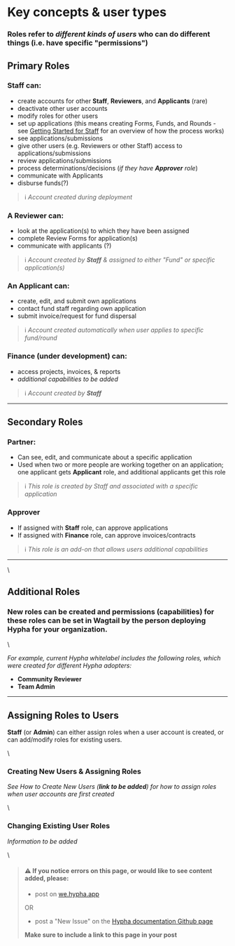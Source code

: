 # Key concepts & user types

### **Roles** refer to _different kinds of users_ who can do different things (i.e. have specific "permissions")

## Primary Roles

### **Staff** can:

* create accounts for other **Staff**, **Reviewers**, and **Applicants** (rare)
* deactivate other user accounts
* modify roles for other users
* set up applications (this means creating Forms, Funds, and Rounds - see [Getting Started for Staff](https://docs.hypha.app/gettingstarted\_overview/gettingstarted\_staff) for an overview of how the process works)
* see applications/submissions
* give other users (e.g. Reviewers or other Staff) access to applications/submissions
* review applications/submissions
* process determinations/decisions (_if they have **Approver** role_)
* communicate with Applicants
* disburse funds(?)

> ℹ️ _Account created during deployment_

### A **Reviewer** can:

* look at the application(s) to which they have been assigned
* complete Review Forms for application(s)
* communicate with applicants (?)

> ℹ️ _Account created by **Staff** & assigned to either "Fund" or specific application(s)_

### An **Applicant** can:

* create, edit, and submit own applications
* contact fund staff regarding own application
* submit invoice/request for fund dispersal

> ℹ️ _Account created automatically when user applies to specific fund/round_

### **Finance** (under development) can:

* access projects, invoices, & reports
* _additional capabilities to be added_

> ℹ️ _Account created by **Staff**_

***

## Secondary Roles

### **Partner**:

* Can see, edit, and communicate about a specific application
* Used when two or more people are working together on an application; one applicant gets **Applicant** role, and additional applicants get this role

> ℹ️ _This role is created by Staff and associated with a specific application_

### **Approver**

* If assigned with **Staff** role, can approve applications
* If assigned with **Finance** role, can approve invoices/contracts

> ℹ️ _This role is an add-on that allows users additional capabilities_

***

\


## Additional Roles

### New roles can be created and permissions (capabilities) for these roles can be set in Wagtail by the person deploying Hypha for your organization.

\


_For example, current Hypha whitelabel includes the following roles, which were created for different Hypha adopters:_

* **Community Reviewer**
* **Team Admin**

***

## Assigning Roles to Users

**Staff** (or **Admin**) can either assign roles when a user account is created, or can add/modify roles for existing users.

\


### Creating New Users & Assigning Roles

_See How to Create New Users (**link to be added**) for how to assign roles when user accounts are first created_

\


### Changing Existing User Roles

_Information to be added_

\


> #### ⚠️ If you notice errors on this page, or would like to see content added, please:
>
> * post on [we.hypha.app](https://github.com/HyphaApp/hypha-docs/tree/d18f0a73a801778bd0eae53bce657858317053ba/gettingstarted\_overview/we.hypha.app)
>
> OR
>
> * post a "New Issue" on the [Hypha documentation Github page](https://github.com/HyphaApp/hypha-docs/issues)
>
> **Make sure to include a link to this page in your post**
